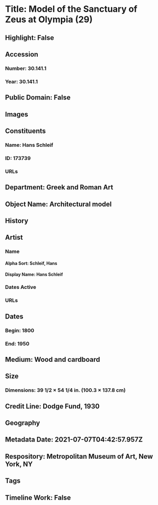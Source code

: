 # Title: Model of the Sanctuary of Zeus at Olympia (29)
## Highlight: False
## Accession
### Number: 30.141.1
### Year: 30.141.1
## Public Domain: False
## Images
## Constituents
### Name: Hans Schleif
### ID: 173739
### URLs
## Department: Greek and Roman Art
## Object Name: Architectural model
## History
## Artist
### Name
#### Alpha Sort: Schleif, Hans
#### Display Name: Hans Schleif
### Dates Active
### URLs
## Dates
### Begin: 1800
### End: 1950
## Medium: Wood and cardboard
## Size
### Dimensions: 39 1/2 × 54 1/4 in. (100.3 × 137.8 cm)
## Credit Line: Dodge Fund, 1930
## Geography
## Metadata Date: 2021-07-07T04:42:57.957Z
## Respository: Metropolitan Museum of Art, New York, NY
## Tags
## Timeline Work: False
